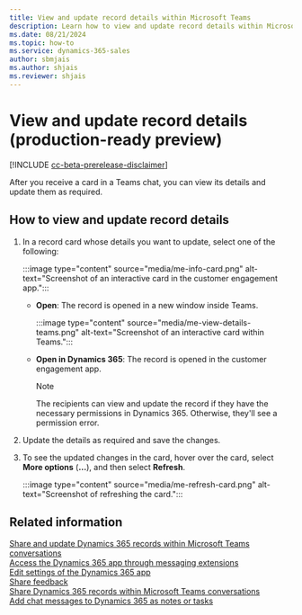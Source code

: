 ```yaml
---
title: View and update record details within Microsoft Teams
description: Learn how to view and update record details within Microsoft Teams
ms.date: 08/21/2024
ms.topic: how-to
ms.service: dynamics-365-sales
author: sbmjais
ms.author: shjais
ms.reviewer: shjais 
---
```


# View and update record details (production-ready preview)

[!INCLUDE [cc-beta-prerelease-disclaimer](../../includes/cc-beta-prerelease-disclaimer.md)]

After you receive a card in a Teams chat, you can view its details and update them as required.

## How to view and update record details 

1.  In a record card whose details you want to update, select one of the following:

    :::image type="content" source="media/me-info-card.png" alt-text="Screenshot of an interactive card in the customer engagement app.":::

    - **Open**: The record is opened in a new window inside Teams.
    
        :::image type="content" source="media/me-view-details-teams.png" alt-text="Screenshot of an interactive card within Teams.":::

    -  **Open in Dynamics 365**: The record is opened in the customer engagement app.

        > [!NOTE]
        > The recipients can view and update the record if they have the necessary permissions in Dynamics 365. Otherwise, they'll see a permission error.

2.  Update the details as required and save the changes.

3.  To see the updated changes in the card, hover over the card, select **More options** (**…**), and then select **Refresh**.

    :::image type="content" source="media/me-refresh-card.png" alt-text="Screenshot of refreshing the card.":::

## Related information

[Share and update Dynamics 365 records within Microsoft Teams conversations](share-d365-record-overview.md)   
[Access the Dynamics 365 app through messaging extensions](access-d365-app.md)   
[Edit settings of the Dynamics 365 app](edit-d365-app.md)    
[Share feedback](share-feedback-d365-app.md)    
[Share Dynamics 365 records within Microsoft Teams conversations](share-dynamics-records-in-teams.md)   
[Add chat messages to Dynamics 365 as notes or tasks](add-chat-d365.md)   
